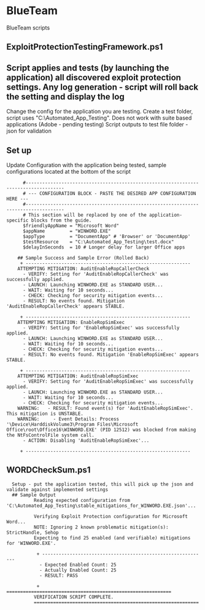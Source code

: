 # BlueTeam
BlueTeam scripts

## ExploitProtectionTestingFramework.ps1
  ## Script applies and tests (by launching the application) all discovered exploit protection settings.  Any log generation - script will roll back the setting and display the log 
Change the config for the application you are testing.  Create a test folder, script uses "C:\Automated_App_Testing".  Does not work with suite based applications (Adobe - pending testing)
Script outputs to test file folder - json for validation

  ## Set up
  Update Configuration with the application being tested, sample configurations located at the bottom of the script
          
          #------------------------------------------------------------------------------------
          # --- CONFIGURATION BLOCK - PASTE THE DESIRED APP CONFIGURATION HERE ---
          #------------------------------------------------------------------------------------
          # This section will be replaced by one of the application-specific blocks from the guide.
          $friendlyAppName = "Microsoft Word"
          $appName         = "WINWORD.EXE"
          $appType         = "DocumentApp" # 'Browser' or 'DocumentApp'
          $testResource    = "C:\Automated_App_Testing\test.docx"
          $delayInSeconds  = 10 # Longer delay for larger Office apps

        ## Sample Success and Sample Error (Rolled Back)
         + ------------------------------------------------------------
        ATTEMPTING MITIGATION: AuditEnableRopCallerCheck
          - VERIFY: Setting for 'AuditEnableRopCallerCheck' was successfully applied.
          - LAUNCH: Launching WINWORD.EXE as STANDARD USER...
          - WAIT: Waiting for 10 seconds...
          - CHECK: Checking for security mitigation events...
          - RESULT: No events found. Mitigation 'AuditEnableRopCallerCheck' appears STABLE.
        
         + ------------------------------------------------------------
        ATTEMPTING MITIGATION: EnableRopSimExec
          - VERIFY: Setting for 'EnableRopSimExec' was successfully applied.
          - LAUNCH: Launching WINWORD.EXE as STANDARD USER...
          - WAIT: Waiting for 10 seconds...
          - CHECK: Checking for security mitigation events...
          - RESULT: No events found. Mitigation 'EnableRopSimExec' appears STABLE.
        
         + ------------------------------------------------------------
        ATTEMPTING MITIGATION: AuditEnableRopSimExec
          - VERIFY: Setting for 'AuditEnableRopSimExec' was successfully applied.
          - LAUNCH: Launching WINWORD.EXE as STANDARD USER...
          - WAIT: Waiting for 10 seconds...
          - CHECK: Checking for security mitigation events...
        WARNING:   - RESULT: Found event(s) for 'AuditEnableRopSimExec'. This mitigation is UNSTABLE.
        WARNING:     - Event Details: Process '\Device\HarddiskVolume3\Program Files\Microsoft Office\root\Office16\WINWORD.EXE' (PID 12512) was blocked from making the NtFsControlFile system call.
          - ACTION: Disabling 'AuditEnableRopSimExec'...
        
         + ------------------------------------------------------------

## WORDCheckSum.ps1
      Setup - put the application tested, this will pick up the json and validate against implemented settings
      ## Sample Output
              Reading expected configuration from 'C:\Automated_App_Testing\stable_mitigations_for_WINWORD.EXE.json'...
              
              Verifying Exploit Protection configuration for Microsoft Word...
              NOTE: Ignoring 2 known problematic mitigation(s): StrictHandle, Sehop
              Expecting to find 25 enabled (and verifiable) mitigations for 'WINWORD.EXE'.
              
               + ------------------------------------------------------------
                - Expected Enabled Count: 25
                - Actually Enabled Count: 25
                - RESULT: PASS
              
               + ============================================================
              VERIFICATION SCRIPT COMPLETE.
              ============================================================
